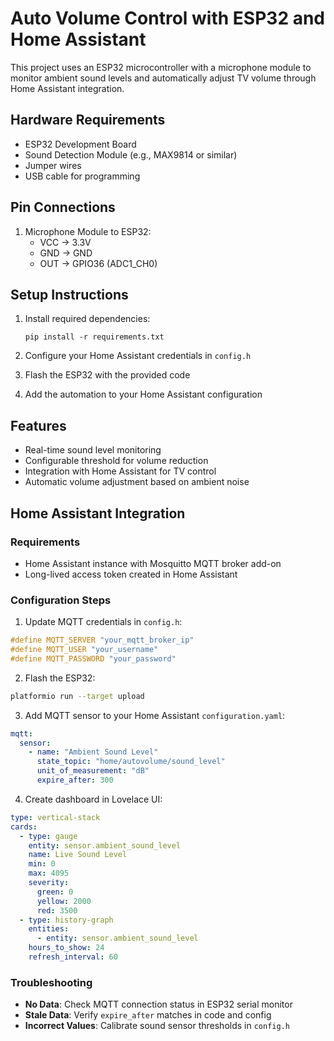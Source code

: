 # Auto Volume Control with ESP32 and Home Assistant

This project uses an ESP32 microcontroller with a microphone module to monitor ambient sound levels and automatically adjust TV volume through Home Assistant integration.

## Hardware Requirements

- ESP32 Development Board
- Sound Detection Module (e.g., MAX9814 or similar)
- Jumper wires
- USB cable for programming

## Pin Connections

1. Microphone Module to ESP32:
   - VCC → 3.3V
   - GND → GND
   - OUT → GPIO36 (ADC1_CH0)

## Setup Instructions

1. Install required dependencies:
   ```
   pip install -r requirements.txt
   ```

2. Configure your Home Assistant credentials in `config.h`
3. Flash the ESP32 with the provided code
4. Add the automation to your Home Assistant configuration

## Features

- Real-time sound level monitoring
- Configurable threshold for volume reduction
- Integration with Home Assistant for TV control
- Automatic volume adjustment based on ambient noise

## Home Assistant Integration

### Requirements
- Home Assistant instance with Mosquitto MQTT broker add-on
- Long-lived access token created in Home Assistant

### Configuration Steps
1. Update MQTT credentials in `config.h`:
```cpp
#define MQTT_SERVER "your_mqtt_broker_ip"
#define MQTT_USER "your_username"
#define MQTT_PASSWORD "your_password"
```

2. Flash the ESP32:
```bash
platformio run --target upload
```

3. Add MQTT sensor to your Home Assistant `configuration.yaml`:
```yaml
mqtt:
  sensor:
    - name: "Ambient Sound Level"
      state_topic: "home/autovolume/sound_level"
      unit_of_measurement: "dB"
      expire_after: 300
```

4. Create dashboard in Lovelace UI:
```yaml
type: vertical-stack
cards:
  - type: gauge
    entity: sensor.ambient_sound_level
    name: Live Sound Level
    min: 0
    max: 4095
    severity:
      green: 0
      yellow: 2000
      red: 3500
  - type: history-graph
    entities:
      - entity: sensor.ambient_sound_level
    hours_to_show: 24
    refresh_interval: 60
```

### Troubleshooting
- **No Data**: Check MQTT connection status in ESP32 serial monitor
- **Stale Data**: Verify `expire_after` matches in code and config
- **Incorrect Values**: Calibrate sound sensor thresholds in `config.h`
